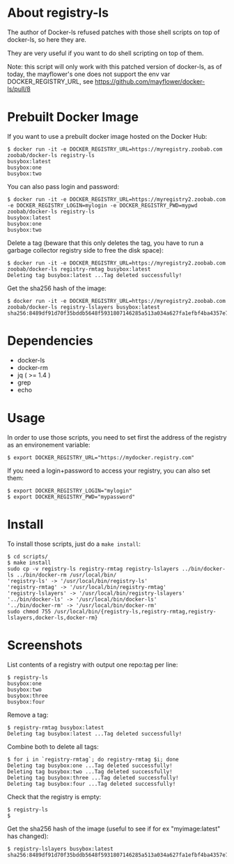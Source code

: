 About registry-ls
=================

The author of Docker-ls refused patches with those shell scripts on top of
docker-ls, so here they are.

They are very useful if you want to do shell scripting on top of them.

Note: this script will only work with this patched version of docker-ls, as
of today, the mayflower's one does not support the env var
DOCKER_REGISTRY_URL, see https://github.com/mayflower/docker-ls/pull/8

Prebuilt Docker Image
=====================

If you want to use a prebuilt docker image hosted on the Docker Hub:

```
$ docker run -it -e DOCKER_REGISTRY_URL=https://myregistry.zoobab.com zoobab/docker-ls registry-ls
busybox:latest
busybox:one
busybox:two
```

You can also pass login and password:

```
$ docker run -it -e DOCKER_REGISTRY_URL=https://myregistry2.zoobab.com -e DOCKER_REGISTRY_LOGIN=mylogin -e DOCKER_REGISTRY_PWD=mypwd zoobab/docker-ls registry-ls
busybox:latest
busybox:one
busybox:two
```

Delete a tag (beware that this only deletes the tag, you have to run a garbage collector registry side to free the disk space):

```
$ docker run -it -e DOCKER_REGISTRY_URL=https://myregistry2.zoobab.com zoobab/docker-ls registry-rmtag busybox:latest
Deleting tag busybox:latest ...Tag deleted successfully!
```

Get the sha256 hash of the image:

```
$ docker run -it -e DOCKER_REGISTRY_URL=https://myregistry2.zoobab.com zoobab/docker-ls registry-lslayers busybox:latest
sha256:8489df91d70f35bddb5648f5931807146285a513a034a627fa1efbf4ba4357e7
```

Dependencies
============

* docker-ls
* docker-rm
* jq ( >= 1.4 )
* grep
* echo

Usage
=====

In order to use those scripts, you need to set first the address of the
registry as an environement variable:

```
$ export DOCKER_REGISTRY_URL="https://mydocker.registry.com"
```

If you need a login+password to access your registry, you can also set them:

```
$ export DOCKER_REGISTRY_LOGIN="mylogin"
$ export DOCKER_REGISTRY_PWD="mypassword"
```
Install
=======

To install those scripts, just do a `make install`:

```
$ cd scripts/
$ make install
sudo cp -v registry-ls registry-rmtag registry-lslayers ../bin/docker-ls ../bin/docker-rm /usr/local/bin/
'registry-ls' -> '/usr/local/bin/registry-ls'
'registry-rmtag' -> '/usr/local/bin/registry-rmtag'
'registry-lslayers' -> '/usr/local/bin/registry-lslayers'
'../bin/docker-ls' -> '/usr/local/bin/docker-ls'
'../bin/docker-rm' -> '/usr/local/bin/docker-rm'
sudo chmod 755 /usr/local/bin/{registry-ls,registry-rmtag,registry-lslayers,docker-ls,docker-rm}
```

Screenshots
===========

List contents of a registry with output one repo:tag per line:

```
$ registry-ls
busybox:one
busybox:two
busybox:three
busybox:four
```

Remove a tag:

```
$ registry-rmtag busybox:latest
Deleting tag busybox:latest ...Tag deleted successfully!
```

Combine both to delete all tags:

```
$ for i in `registry-rmtag`; do registry-rmtag $i; done
Deleting tag busybox:one ...Tag deleted successfully!
Deleting tag busybox:two ...Tag deleted successfully!
Deleting tag busybox:three ...Tag deleted successfully!
Deleting tag busybox:four ...Tag deleted successfully!
```

Check that the registry is empty:

```
$ registry-ls
$ 
```

Get the sha256 hash of the image (useful to see if for ex "myimage:latest" has changed):

```
$ registry-lslayers busybox:latest
sha256:8489df91d70f35bddb5648f5931807146285a513a034a627fa1efbf4ba4357e7
```
